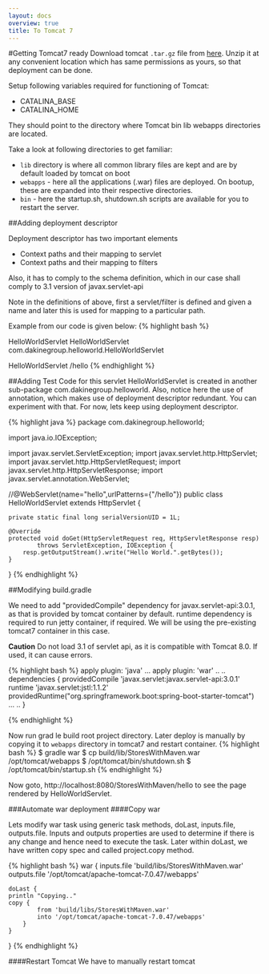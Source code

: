 ```yaml
---
layout: docs
overview: true
title: To Tomcat 7
---
```


#Getting Tomcat7 ready
Download tomcat ``.tar.gz`` file from [here](https://tomcat.apache.org/download-70.cgi). Unzip it at any convenient location which has same permissions as yours, so that deployment can be done.

Setup following variables required for functioning of Tomcat:

+ CATALINA_BASE
+ CATALINA_HOME

They should point to the directory where Tomcat bin lib webapps directories are located.

Take a look at following directories to get familiar:

+ ``lib`` directory is where all common library files are kept and are by default loaded by tomcat on boot
+ ``webapps`` - here all the applications (.war) files are deployed. On bootup, these are expanded into their respective directories.
+ ``bin`` - here the startup.sh, shutdown.sh scripts are available for you to restart the server.

##Adding deployment descriptor

Deployment descriptor has two important elements

+ Context paths and their mapping to servlet
+ Context paths and their mapping to filters

Also, it has to comply to the schema definition, which in our case shall comply to 3.1 version of javax.servlet-api

Note in the definitions of above, first a servlet/filter is defined and given a name and later this is used for mapping to a particular path. 

Example from our code is given below:
{% highlight bash %}
<?xml version="1.0" encoding="UTF-8"?>
<web-app xmlns="http://xmlns.jcp.org/xml/ns/javaee"
         xmlns:xsi="http://www.w3.org/2001/XMLSchema-instance"
         xsi:schemaLocation="http://xmlns.jcp.org/xml/ns/javaee 
         http://xmlns.jcp.org/xml/ns/javaee/web-app_3_1.xsd"
         version="3.1">
  <servlet>
    <display-name>HelloWorldServlet</display-name>
    <servlet-name>HelloWorldServlet</servlet-name>
    <servlet-class>com.dakinegroup.helloworld.HelloWorldServlet</servlet-class>
  </servlet>

  <servlet-mapping>
    <servlet-name>HelloWorldServlet</servlet-name>
    <url-pattern>/hello</url-pattern>
  </servlet-mapping>

</web-app>
{% endhighlight %}

##Adding Test Code for this servlet
HelloWorldServlet is created in another sub-package com.dakinegroup.helloworld. Also, notice here the use of annotation, which makes use of deployment descriptor redundant. You can experiment with that. For now, lets keep using deployment descriptor.

{% highlight java %}
package com.dakinegroup.helloworld;

import java.io.IOException;

import javax.servlet.ServletException;
import javax.servlet.http.HttpServlet;
import javax.servlet.http.HttpServletRequest;
import javax.servlet.http.HttpServletResponse;
import javax.servlet.annotation.WebServlet;

//@WebServlet(name="hello",urlPatterns={"/hello"})
public class HelloWorldServlet extends HttpServlet {

    private static final long serialVersionUID = 1L;

    @Override
    protected void doGet(HttpServletRequest req, HttpServletResponse resp)  
            throws ServletException, IOException {
        resp.getOutputStream().write("Hello World.".getBytes());
    }
}
{% endhighlight %}

##Modifying build.gradle

We need to add "providedCompile" dependency for javax.servlet-api:3.0.1, as that is provided by tomcat container by default. runtime dependency is required to run jetty container, if required. We will be using the pre-existing tomcat7 container in this case.

**Caution** Do not load 3.1 of servlet api, as it is compatible with Tomcat 8.0. If used, it can cause errors.

{% highlight bash %}
apply plugin: 'java'
...
apply plugin: 'war'
..
..
dependencies {
    providedCompile 'javax.servlet:javax.servlet-api:3.0.1'
    runtime 'javax.servlet:jstl:1.1.2'
    providedRuntime("org.springframework.boot:spring-boot-starter-tomcat")
    ...
    ..
}

{% endhighlight %}

Now run grad    le build root project directory. Later deploy is manually by copying it to ``webapps`` directory in tomcat7 and restart container.
{% highlight bash %}
$ gradle war
$ cp build/lib/StoresWithMaven.war /opt/tomcat/webapps
$ /opt/tomcat/bin/shutdown.sh
$ /opt/tomcat/bin/startup.sh
{% endhighlight %}

Now goto, http://localhost:8080/StoresWithMaven/hello to see the page rendered by HelloWorldServlet.

###Automate war deployment
####Copy war

Lets modify war task using generic task methods, doLast, inputs.file, outputs.file. Inputs and outputs properties are used to determine if there is any change and hence need to execute the task. Later within doLast, we have written copy spec and called project.copy method.

{% highlight bash %}
war {
    inputs.file 'build/libs/StoresWithMaven.war'
    outputs.file '/opt/tomcat/apache-tomcat-7.0.47/webapps'

    doLast {
    println "Copying.."
    copy {
            from 'build/libs/StoresWithMaven.war'
            into '/opt/tomcat/apache-tomcat-7.0.47/webapps'
        }    
    }
} 
{% endhighlight %}

####Restart Tomcat
We have to manually restart tomcat



